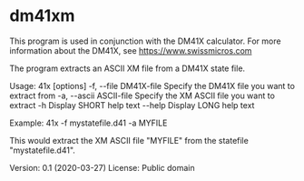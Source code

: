 # dm41xm

This program is used in conjunction with the DM41X calculator.
For more information about the DM41X, see https://www.swissmicros.com

The program extracts an ASCII XM file from a DM41X state file.

Usage: 41x [options]
    -f, --file DM41X-file            Specify the DM41X file you want to extract from
    -a, --ascii ASCII-file           Specify the XM ASCII file you want to extract
    -h                               Display SHORT help text
        --help                       Display LONG help text

Example: 41x -f mystatefile.d41 -a MYFILE

This would extract the XM ASCII file "MYFILE" from the statefile "mystatefile.d41".

Version: 0.1 (2020-03-27)
License: Public domain

